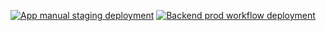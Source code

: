 [![App manual staging deployment](https://github.com/Sneak-Geek/sneakgeek/actions/workflows/app-manual-staging.yaml/badge.svg?branch=main)](https://github.com/Sneak-Geek/sneakgeek/actions/workflows/app-manual-staging.yaml)
[![Backend prod workflow deployment](https://github.com/Sneak-Geek/sneakgeek/actions/workflows/backend-manual-prod.yml/badge.svg)](https://github.com/Sneak-Geek/sneakgeek/actions/workflows/backend-manual-prod.yml)